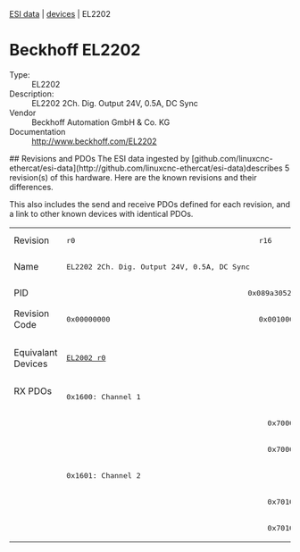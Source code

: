 <div class="nav"><a href="/esi-data">ESI data</a> | <a href="/esi-data/devices">devices</a> | EL2202</div>

#  Beckhoff EL2202

<dl>
  <dt>Type:</dt><dd>EL2202</dd>
  <dt>Description:</dt><dd>EL2202 2Ch. Dig. Output 24V, 0.5A, DC Sync</dd>
  <dt>Vendor</dt><dd>Beckhoff Automation GmbH & Co. KG</dd>
  <dt>Documentation</dt><dd><a href="http://www.beckhoff.com/EL2202">http://www.beckhoff.com/EL2202</a></dd>
</dl>
## Revisions and PDOs
The ESI data ingested by [github.com/linuxcnc-ethercat/esi-data](http://github.com/linuxcnc-ethercat/esi-data)describes 5 revision(s) of this hardware.  Here are the known revisions and their differences.

This also includes the send and receive PDOs defined for each revision, and a link to other known devices with identical PDOs.

<table>
<tr >
<td class="first">Revision</td>
<td ><pre>r0</pre></td>
<td ><pre>r16</pre></td>
<td ><pre>r17</pre></td>
<td ><pre>r18</pre></td>
<td ><pre>r19</pre></td>
</tr>
<tr >
<td class="first">Name</td>
<td ><pre>EL2202 2Ch. Dig. Output 24V, 0.5A, DC Sync</pre></td>
<td  colspan=4 align="center"><pre>EL2202 2Ch. Dig. Output 24V, 0.5A</pre></td>
</tr>
<tr >
<td class="first">PID</td>
<td  colspan=5 align="center"><pre>0x089a3052</pre></td>
</tr>
<tr >
<td class="first">Revision Code</td>
<td ><pre>0x00000000</pre></td>
<td ><pre>0x00100000</pre></td>
<td ><pre>0x00110000</pre></td>
<td ><pre>0x00120000</pre></td>
<td ><pre>0x00130000</pre></td>
</tr>
<tr >
<td class="first">Equivalant Devices</td>
<td ><pre><a href="EL2002">EL2002 r0</a></pre></td>
<td  colspan=4 align="center"><pre><a href="EL2202-0100">EL2202-0100 r16</a><br/><a href="EL2202-0100">EL2202-0100 r17</a><br/><a href="EL2202-0100">EL2202-0100 r18</a><br/><a href="EL2202-0100">EL2202-0100 r19</a></pre></td>
</tr>
<tr class="rxpdo pdosection">
<td class="first" rowspan=6 valign=top>RX PDOs</td>
<td colspan=5 align="left"><pre>0x1600: Channel 1</pre></td>
<td></td>
</tr>
<tr class="rxpdo">
<td ></td>
<td  colspan=4 align="left"><pre>  0x7000:01  Output                          BOOL</pre></td>
</tr>
<tr class="rxpdo">
<td ></td>
<td  colspan=4 align="left"><pre>  0x7000:02  TriState                        BOOL</pre></td>
</tr>
<tr class="rxpdo pdosection">
<td  colspan=5 align="left"><pre>0x1601: Channel 2</pre></td>
</tr>
<tr class="rxpdo">
<td ></td>
<td  colspan=4 align="left"><pre>  0x7010:01  Output                          BOOL</pre></td>
</tr>
<tr class="rxpdo">
<td ></td>
<td  colspan=4 align="left"><pre>  0x7010:02  TriState                        BOOL</pre></td>
</tr>
</table>
